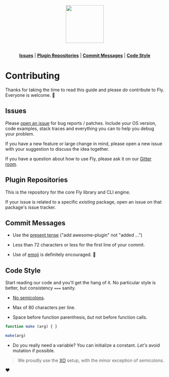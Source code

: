 <div align="center">
  <a href="http://github.com/flyjs/fly">
    <img width=120px  src="https://cloud.githubusercontent.com/assets/8317250/8733685/0be81080-2c40-11e5-98d2-c634f076ccd7.png">
  </a>
</div>

<br>

<p align="center">
<b><a href="#issues">Issues</a></b>
|
<b><a href="#plugin-repositories">Plugin Repositories</a></b>
|
<b><a href="#commit-messages">Commit Messages</a></b>
|
<b><a href="#code-style">Code Style</a></b>
</p>

# Contributing

Thanks for taking the time to read this guide and please _do_ contribute to Fly. Everyone is welcome. :metal:

## Issues

Please [open an issue](https://github.com/flyjs/fly/issues) for bug reports / patches. Include your OS version, code examples, stack traces and everything you can to help you debug your problem.

If you have a new feature or large change in mind, please open a new issue with your suggestion to discuss the idea together.

If you have a question about how to use Fly, please ask it on our [Gitter room](https://gitter.im/flyjs/fly).

## Plugin Repositories

This is the repository for the core Fly library and CLI engine.

If your issue is related to a specific _existing_ package, open an issue on that package's issue tracker.

## Commit Messages

+ Use the [present tense](https://simple.wikipedia.org/wiki/Present_tense) ("add awesome-plugin" not "added ...")

+ Less than 72 characters or less for the first line of your commit.

+ Use of [emoji](http://www.emoji-cheat-sheet.com/) is definitely encouraged. :beer:

## Code Style

Start reading our code and you'll get the hang of it. No particular style is better, but consistency `===` sanity.

+ [No semicolons](http://blog.izs.me/post/2353458699/an-open-letter-to-javascript-leaders-regarding).

+ Max of 80 characters per line.

+ Space before function parenthesis, _but_ not before function calls.

```js
function make (arg) { }

make(arg)
```

+ Do you really need a variable? You can initialize a constant. _Let's_ avoid mutation if possible.

> We proudly use the [XO](https://github.com/sindresorhus/xo) setup, with the minor exception of semicolons.

:heart:
